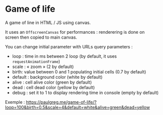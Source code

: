 # Game of life

A game of line in HTML / JS using canvas.

It uses an `OffscreenCanvas` for performances : renderering is done on screen then copied to main canvas.

You can change initial parameter with URLs query parameters : 
- loop : time in ms between 2 loop (by default, it uses `requestAnimationFrame`)
- scale : « zoom » (2 by default)
- birth: value between 0 and 1 populating initial cells (0.7 by default)
- default : background color (white by default)
- alive : cell alive color (green by default)
- dead : cell dead color (yellow by default)
- debug : set it to 1 to display rendering time in console (empty by default)

Exemple : https://paulgreg.me/game-of-life/?loop=100&birth=0.5&scale=4&default=white&alive=green&dead=yellow